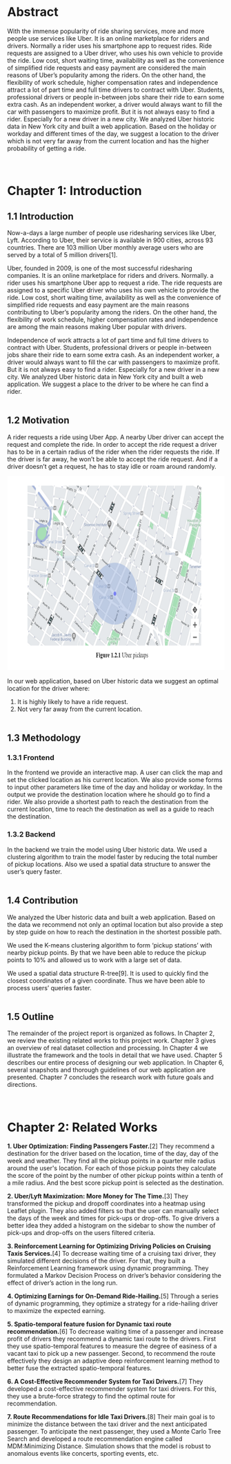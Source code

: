 # Abstract

With the immense popularity of ride sharing services, more and more people use services like Uber. It is an online marketplace for riders and drivers. Normally a rider uses his smartphone app to request rides. Ride requests are assigned to a Uber driver, who uses his own vehicle to provide the ride. Low cost, short waiting time, availability as well as the convenience of simplified ride requests and easy payment are considered the main reasons of Uber’s popularity among the riders. On the other hand, the flexibility of work schedule, higher compensation rates and independence attract a lot of part time and full time drivers to contract with Uber. Students, professional drivers or people in-between jobs share their ride to earn some extra cash. As an independent worker, a driver would always want to fill the car with passengers to maximize profit. But it is not always easy to find a rider. Especially for a new driver in a new city. We analyzed Uber historic data in New York city and built a web application. Based on the holiday or workday and different times of the day, we suggest a location to the driver which is not very far away from the current location and has the higher probability of getting a ride. <br><br><br>

# Chapter 1: Introduction
## 1.1 Introduction
Now-a-days a large number of people use ridesharing services like Uber, Lyft. According to Uber, their service is available in 900 cities, across 93 countries. There are 103 million Uber monthly average users who are served by a total of 5 million drivers[1].

Uber, founded in 2009, is one of the most successful ridesharing companies. It is an online marketplace for riders and drivers. Normally. a rider uses his smartphone Uber app to request a ride. The ride requests are assigned to a specific Uber driver who uses his own vehicle to provide the ride. Low cost, short waiting time, availability as well as the convenience of simplified ride requests and easy payment are the main reasons contributing to Uber’s popularity among the riders. On the other hand, the flexibility of work schedule, higher compensation rates and independence are among the main reasons making Uber popular with drivers.

Independence of work attracts a lot of part time and full time drivers to contract with Uber. Students, professional drivers or people in-between jobs share their ride to earn some extra cash. As an independent worker, a driver would always want to fill the car with passengers to maximize profit.  But it is not always easy to find a rider. Especially for a new driver in a new city. We analyzed Uber historic data in New York city and built a web application. We suggest a place to the driver to be where he can find a rider.<br><br>

## 1.2 Motivation
A rider requests a ride using Uber App. A nearby Uber driver can accept the request and complete the ride. In order to accept the ride request a driver has to be in a certain radius of the rider when the rider requests the ride. If the driver is far away, he won’t be able to accept the ride request. And if a driver doesn’t get a request, he has to stay idle or roam around randomly. 

<p align="center">
<img src="Images/introduction.png" width="700" height="450" />
</p>

In our web application, based on Uber historic data we suggest an optimal location for the driver where:
1. It is highly likely to have a ride request.
2. Not very far away from the current location.
<br><br>

## 1.3 Methodology
### 1.3.1 Frontend
In the frontend we provide an interactive map. A user can click the map and set the clicked location as his current location. We also provide some forms to input other parameters like time of the day and holiday or workday.
In the output we provide the destination location where he should go to find a rider. We also provide a shortest path to reach the destination from the current location, time to reach the destination as well as  a guide to reach the destination.<br>

### 1.3.2 Backend
In the backend we train the model using Uber historic data. We used a clustering algorithm to train the model faster by reducing the total number of pickup locations. Also we used a spatial data structure to answer the user’s query faster.<br><br>

## 1.4 Contribution
We analyzed the Uber historic data and built a web application. Based on the data we recommend not only an optimal location but also provide a step by step guide on how to reach the destination in the shortest possible path. 

We used the K-means clustering algorithm to form ‘pickup stations’ with nearby pickup points. By that we have been able to reduce the pickup points to 10% and allowed us to work with a large set of data.

We used a spatial data structure R-tree[9]. It is used to quickly find the closest coordinates of a given coordinate.  Thus we have been able to process users’ queries faster.<br><br>


## 1.5  Outline
The remainder of the project report is organized as follows. In Chapter 2, we review the existing related works to this project work. Chapter 3 gives an overview of real dataset collection and processing. In Chapter 4 we illustrate the framework and the tools in detail that we have used. Chapter 5 describes our entire process of designing our web application. In Chapter 6, several snapshots and thorough guidelines of our web application are presented. Chapter 7 concludes the research work with future goals and directions.<br><br><br>



# Chapter 2: Related Works


**1. Uber Optimization: Finding Passengers Faster.**[2]
They recommend a destination for the driver based on the location, time of the day, day of the week and weather. They find all the pickup points in a quarter mile radius around the user's location. For each of those pickup points they calculate the score of the point by the number of other pickup points within a tenth of a mile radius. And the best score pickup point is selected as the destination.

**2. Uber/Lyft Maximization: More Money for The Time.**[3]
They transformed the pickup and dropoff coordinates into a heatmap using Leaflet plugin. They also added filters so that the user can manually select the days of the week and times for pick-ups or drop-offs. To give drivers a better idea they added a histogram on the sidebar to show the number of pick-ups and drop-offs on the users filtered criteria.

**3. Reinforcement Learning for Optimizing Driving Policies on Cruising Taxis Services.**[4]
To decrease waiting time of a cruising taxi driver, they simulated different decisions of the driver. For that, they built a Reinforcement Learning framework using dynamic programming. They formulated a Markov Decision Process on driver’s behavior considering the effect of driver’s action in the long run.   

**4. Optimizing Earnings for On-Demand Ride-Hailing.**[5]
Through a series of dynamic programming, they optimize a strategy for a ride-hailing driver to maximize the expected earning.


**5. Spatio-temporal feature fusion for Dynamic taxi route recommendation.**[6]
To decrease waiting time of a passenger and increase profit of drivers they recommend a dynamic taxi route to the drivers. First they use spatio-temporal features to measure the degree of easiness of a vacant taxi to pick up a new passenger. Second, to recommend the route effectively they design an adaptive deep reinforcement learning method to better fuse the extracted spatio-temporal features.

**6. A Cost-Effective Recommender System for Taxi Drivers.**[7]
They developed a cost-effective recommender system for taxi drivers. For this, they use a brute-force strategy to find the optimal route for recommendation. 

**7. Route Recommendations for Idle Taxi Drivers.**[8]
Their main goal is to minimize the distance between the taxi driver and the next anticipated passenger. To anticipate the next passenger, they used a Monte Carlo Tree Search and developed a route recommendation engine called MDM:Minimizing Distance. Simulation shows that the model is robust to anomalous events like concerts, sporting events, etc.<br><br><br>

